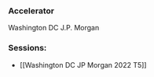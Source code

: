 
### Accelerator
Washington DC J.P. Morgan
 
### Sessions: 
- [[Washington DC JP Morgan 2022 T5]]


